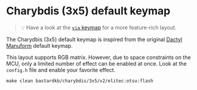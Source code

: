 # Charybdis (3x5) default keymap

> :bulb: Have a look at the [`via` keymap](../via) for a more feature-rich layout.

The Charydbis (3x5) default keymap is inspired from the original [Dactyl Manuform](../../../../../handwired/dactyl_manuform) default keymap.

This layout supports RGB matrix. However, due to space constraints on the MCU, only a limited number of effect can be enabled at once. Look at the `config.h` file and enable your favorite effect.

```shell
make clean bastardkb/charybdis/3x5/v2/elitec:otsu:flash
```
